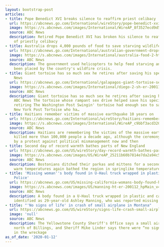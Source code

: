 ```yaml
---
layout: bootstrap-post
articles:
- title: Pope Benedict XVI breaks silence to reaffirm priest celibacy
  url: https://abcnews.go.com/International/wireStory/pope-benedict-xvi-breaks-silence-reaffirm-priest-celibacy-68234586
  image: https://s.abcnews.com/images/International/WireAP_8f3527ecd9d5472ea81d51e2b3aec14a_16x9_992.jpg
  source: ABC News
  description: Retired Pope Benedict XVI has broken his silence to reaffirm the value
    of priestly celibacy
- title: Australia drops 4,000 pounds of food to save starving wildlife
  url: https://abcnews.go.com/International/australian-government-drops-4000-pounds-food-save-starving/story?id=68232639
  image: https://s.abcnews.com/images/International/australia-food-2-ht-er-200112_hpMain_16x9_992.jpg
  source: ABC News
  description: The government used helicopters to help feed starving animals who have
    been placed by the country's wildfire crisis.
- title: Giant tortoise has so much sex he retires after saving his species - ABC
    News
  url: https://abcnews.go.com/International/galapagos-giant-tortoise-sex-retires-saving-species/story?id=68231846
  image: https://s.abcnews.com/images/International/diego-2-sh-er-200112_hpMain_16x9_992.jpg
  source: ABC News
  description: Giant tortoise has so much sex he retires after saving his species
    ABC News The tortoise whose rampant sex drive helped save his species is finally
    retiring The Washington Post Swingin' tortoise had enough sex to save his species
    New York Post Tortoise who ha…
- title: Haitians remember victims of massive earthquake 10 years on
  url: https://abcnews.go.com/International/wireStory/haitians-remember-victims-massive-earthquake-10-years-68233470
  image: https://s.abcnews.com/images/International/WireAP_c9bbf3acd32048a0815f3d0f1e060058_16x9_992.jpg
  source: ABC News
  description: Haitians are remembering the victims of the massive earthquake that
    killed more than 100,000 people a decade ago, although the ceremony was marked
    by a protest against political mismanagement now and then
- title: Second day of record warmth bathes parts of New England
  url: https://abcnews.go.com/US/wireStory/day-record-warmth-bathes-parts-england-68233343
  image: https://s.abcnews.com/images/US/WireAP_25211b60b7814e7da2a94c5c2df3acad_16x9_992.jpg
  source: ABC News
  description: Bostonians ditched their parkas and mittens for a second day as record-breaking
    warm temperatures again bathed the region in springlike temperatures
- title: 'Missing woman''s body found in U-Haul truck wrapped in plastic and cardboard:
    Police'
  url: https://abcnews.go.com/US/missing-california-womans-body-found-haul-truck-wrapped/story?id=68231388
  image: https://s.abcnews.com/images/US/manning-ht-er-200112_hpMain_v4x3_16x9_992.jpg
  source: ABC News
  description: A body found in a U-Haul truck wrapped in plastic and cardboard was
    identified as 29-year-old Ashley Manning, who was reported missing in November.
- title: "'No signs of life' in crash of small airplane in Montana"
  url: https://abcnews.go.com/US/wireStory/signs-life-crash-small-airplane-montana-68233018
  image: 'null'
  source: ABC News
  description: The Yellowstone County Sheriff's Office says a small airplane crashed
    north of Billings, and Sheriff Mike Linder says there were “no signs of life”
    in the wreckage
as_of_date: '2020-01-12'
---
```


